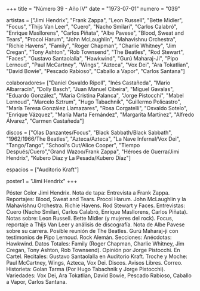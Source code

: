 +++
title = "Número 39 - Año IV"
date = "1973-07-01"
numero = "039"

artistas = ["Jimi Hendrix", "Frank Zappa", "Leon Russell", "Bette Midler", "Focus", "Thijs Van Leer", "Cuero", "Nacho Smilari", "Carlos Calabró", "Enrique Masllorens", "Carlos Piñata", "Albe Pavese", "Blood, Sweat and Tears", "Procol Harum", "John McLaughlin", "Mahavishnu Orchestra", "Richie Havens", "Family", "Roger Chapman", "Charlie Whitney", "Jim Cregan", "Tony Ashton", "Rob Townsend", "The Beatles", "Rod Stewart", "Faces", "Gustavo Santaolalla", "Hawkwind", "Gurú Maharaj-Ji", "Pipo Lernoud", "Paul McCartney", "Wings", "Azteca", "Vox Dei", "Ara Tokatlian", "David Bowie", "Pescado Rabioso", "Caballo a Vapor", "Carlos Santana"]

colaboradores= ["Daniel Osvaldo Ripoll", "Inés Castañeda", "Mario Albarracín", "Dolly Basch", "Juan Manuel Cibeira", "Miguel Gavalas", "Eduardo González", "María Cristina Palanca", "Jorge Pistocchi", "Mabel Lernoud", "Marcelo Sztrum", "Hugo Tabachnik", "Guillermo Policastro", "María Teresa González Llamazares", "Rosa Corgatelli", "Osvaldo Sotelo", "Enrique Vázquez", "María Marta Fernández", "Margarita Martínez", "Alfredo Álvarez", "Carmen Castañeda"]

discos = ["Olas Danzantes/Focus", "Black Sabbath/Black Sabbath", "1962/1966/The Beatles", "Azteca/Azteca", "La Nave Infernal/Vox Dei", "Tango/Tango", "School's Out/Alice Cooper", "Tiempo Después/Cuero","Grand Wazoo/Frank Zappa", "Héroes de Guerra/Jimi Hendrix", "Kubero Díaz y La Pesada/Kubero Díaz"]

espacios = ["Auditorio Kraft"]

poster1 = "Jimi Hendrix"
+++

Póster Color Jimi Hendrix. 
Nota de tapa: 
Entrevista a Frank Zappa. 
Reportajes:
Blood, Sweat and Tears. Procol Harum. John McLaughlin y la Mahavishnu Orchestra. Richie Havens. Rod Stewart y Faces.
Entrevistas:
Cuero (Nacho Smilari, Carlos Calabró, Enrique Masllorens, Carlos Piñata).
Notas sobre:
Leon Russell. 
Bette Midler (y mujeres del rock). 
Focus, reportaje a Thijs Van Leer y análisis de discografía.
Nota de Albe Pavese sobre su carrera.
Posible reunión de The Beatles.
Gurú Maharaj-ji con testimonios de Pipo Lernoud. 
Rock Alemán.
Secciones:
Anécdotas: Hawkwind. 
Datos Totales: Family (Roger Chapman, Charlie Whitney, Jim Cregan, Tony Ashton, Rob Townsend). 
Opinión por Jorge Pistocchi. 
En Cartel. Recitales: Gustavo Santaolalla en Auditorio Kraft. 
Troche y Moche: Paul McCartney, Wings, Azteca, Vox Dei. 
Discos. Avisos Libres. Correo. Historieta: Golan Tarma (Por Hugo Tabachnik y Jorge Pistocchi). Variedades: Vox Dei, Ara Tokatlian, David Bowie, Pescado Rabioso, Caballo a Vapor, Carlos Santana.
